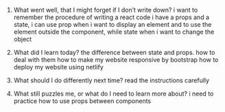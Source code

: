 1) What went well, that I might forget if I don’t write down?
i want to remember the procedure of writing a react code
i have a props and a state, i can use prop when i want to display an element and to use the element outside the component, while state when i want to change the object 
2) What did I learn today?
the difference between state and props. how to deal with them
how to make my website responsive by bootstrap
how to deploy my website using netlify


3) What should I do differently next time?
read the instructions carefully
4) What still puzzles me, or what do I need to learn more about?
i need to practice how to use props between components